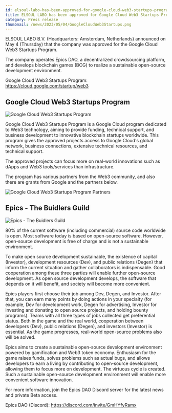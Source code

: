 ```yaml
---
id: elsoul-labo-has-been-approved-for-google-cloud-web3-startups-program
title: ELSOUL LABO has been approved for Google Cloud Web3 Startups Program
category: Press release
thumbnail: /news/2023/05/04/GoogleCloudWeb3Startups.png
---
```


ELSOUL LABO B.V. (Headquarters: Amsterdam, Netherlands) announced on May 4
(Thursday) that the company was approved for the Google Cloud Web3 Startups
Program.

The company operates Epics DAO, a decentralized crowdsourcing platform, and
develops blockchain games (BCG) to realize a sustainable open-source development
environment.

Google Cloud Web3 Startups Program: https://cloud.google.com/startup/web3

## Google Cloud Web3 Startups Program

![Google Cloud Web3 Startups Program](/news/2023/05/04/GoogleStartUpProject.png)

Google Cloud Web3 Startups Program is a Google Cloud program dedicated to Web3
technology, aiming to provide funding, technical support, and business
development to innovative blockchain startups worldwide. This program gives the
approved projects access to Google Cloud's global network, business connections,
extensive technical resources, and technical support.

The approved projects can focus more on real-world innovations such as dApps and
Web3 tools/services than infrastructure.

The program has various partners from the Web3 community, and also there are
grants from Google and the partners below.

![Google Cloud Web3 Startups Program Partners](/news/2023/05/04/GoogleWeb3StartUpPartners.png)

## Epics - The Buidlers Guild

![Epics - The Buidlers Guild](/news/2023/04/15/EpicsTheBuidlersGuild.png)

80% of the current software (including commercial) source code worldwide is
open. Most software today is based on open-source software. However, open-source
development is free of charge and is not a sustainable environment.

To make open source development sustainable, the existence of capital
(Investor), development resources (Dev), and public relations (Degen) that
inform the current situation and gather collaborators is indispensable. Good
cooperation among these three parties will enable further open-source
development. As open source development develops, the software that depends on
it will benefit, and society will become more convenient.

Epics players first choose their job among Dev, Degen, and Investor. After that,
you can earn many points by doing actions in your specialty (for example, Dev
for development work, Degen for advertising, Investor for investing and donating
to open source projects, and holding bounty programs). Teams with all three
types of jobs collected get preferential status. Both in the game and the real
world, cooperation between developers (Dev), public relations (Degen), and
investors (Investor) is essential. As the game progresses, real-world
open-source problems also will be solved.

Epics aims to create a sustainable open-source development environment powered
by gamification and Web3 token economy. Enthusiasm for the game raises funds,
solves problems such as actual bugs, and allows developers to earn a living by
contributing to open-source development, allowing them to focus more on
development. The virtuous cycle is created. Such a sustainable open-source
development environment will enable more convenient software innovation.

For more information, join the Epics DAO Discord server for the latest news and
private Beta access.

Epics DAO (Discord): https://discord.com/invite/GmHYfyRamx
